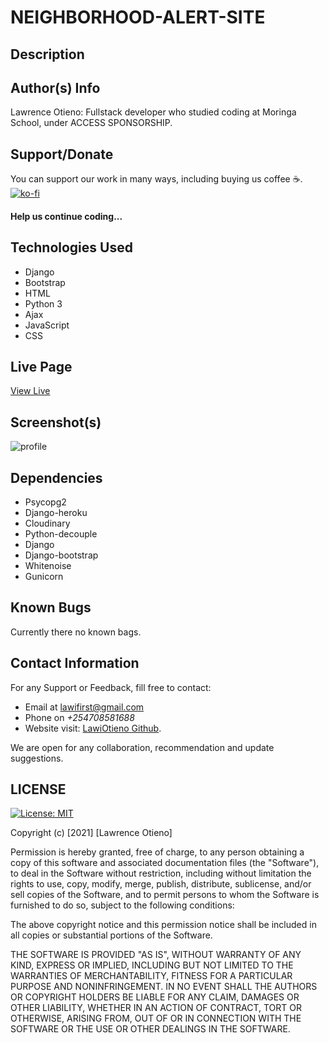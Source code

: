 # NEIGHBORHOOD-ALERT-SITE


## Description


## Author(s) Info
Lawrence Otieno: Fullstack developer who studied coding at Moringa School, under ACCESS SPONSORSHIP.

## Support/Donate
You can support our work in many ways, including buying us coffee ☕️.  
[![ko-fi](https://ko-fi.com/img/githubbutton_sm.svg)](https://ko-fi.com/N4N26PU7L)
 <h4>Help us continue coding...</h4>
<!-- [Buy Me Coffee ☕️](https://ko-fi.com/streetgrandmaster) -->



## Technologies Used
* Django
* Bootstrap
* HTML
* Python 3
* Ajax
* JavaScript
* CSS


## Live Page
[View Live]()


## Screenshot(s)
![profile]()


## Dependencies
* Psycopg2
* Django-heroku
* Cloudinary
* Python-decouple
* Django
* Django-bootstrap
* Whitenoise
* Gunicorn

## Known Bugs
Currently there no known bags.


## Contact Information
For any Support or Feedback, fill free to contact: 
* Email at lawifirst@gmail.com 
* Phone on *+254708581688*
* Website visit: [LawiOtieno Github](https://github.com/LawiOtieno).

<p>We are open for any collaboration, recommendation and update suggestions.</p>

## LICENSE

[![License: MIT](https://img.shields.io/badge/License-MIT-yellow.svg)](/LICENSE)

<!-- [MIT License](https://choosealicense.com/licenses/mit/) -->

Copyright (c) [2021] [Lawrence Otieno]

Permission is hereby granted, free of charge, to any person obtaining a copy
of this software and associated documentation files (the "Software"), to deal
in the Software without restriction, including without limitation the rights
to use, copy, modify, merge, publish, distribute, sublicense, and/or sell
copies of the Software, and to permit persons to whom the Software is
furnished to do so, subject to the following conditions:

The above copyright notice and this permission notice shall be included in all
copies or substantial portions of the Software.

THE SOFTWARE IS PROVIDED "AS IS", WITHOUT WARRANTY OF ANY KIND, EXPRESS OR
IMPLIED, INCLUDING BUT NOT LIMITED TO THE WARRANTIES OF MERCHANTABILITY,
FITNESS FOR A PARTICULAR PURPOSE AND NONINFRINGEMENT. IN NO EVENT SHALL THE
AUTHORS OR COPYRIGHT HOLDERS BE LIABLE FOR ANY CLAIM, DAMAGES OR OTHER
LIABILITY, WHETHER IN AN ACTION OF CONTRACT, TORT OR OTHERWISE, ARISING FROM,
OUT OF OR IN CONNECTION WITH THE SOFTWARE OR THE USE OR OTHER DEALINGS IN THE
SOFTWARE.